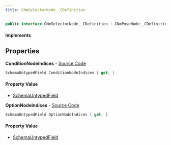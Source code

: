 ```yaml
---
title: CNmSelectorNode__CDefinition
---
```


```csharp
public interface CNmSelectorNode__CDefinition : CNmPoseNode__CDefinition, CNmGraphNode__CDefinition, ISchemaClass<CNmGraphNode__CDefinition>, ISchemaClass<CNmPoseNode__CDefinition>, ISchemaClass<CNmSelectorNode__CDefinition>, ISchemaField, ISchemaClass, INativeHandle
```

#### Implements

## Properties

**ConditionNodeIndices** - [Source Code](https://github.com/swiftly-solution/swiftlys2/blob/master/managed/src/SwiftlyS2.Generated/Schemas/Interfaces/CNmSelectorNode__CDefinition.cs#L20)

```csharp
SchemaUntypedField ConditionNodeIndices { get; }
```

#### Property Value

- [SchemaUntypedField](/docs/api/shared/schemas/schemauntypedfield)

**OptionNodeIndices** - [Source Code](https://github.com/swiftly-solution/swiftlys2/blob/master/managed/src/SwiftlyS2.Generated/Schemas/Interfaces/CNmSelectorNode__CDefinition.cs#L17)

```csharp
SchemaUntypedField OptionNodeIndices { get; }
```

#### Property Value

- [SchemaUntypedField](/docs/api/shared/schemas/schemauntypedfield)

